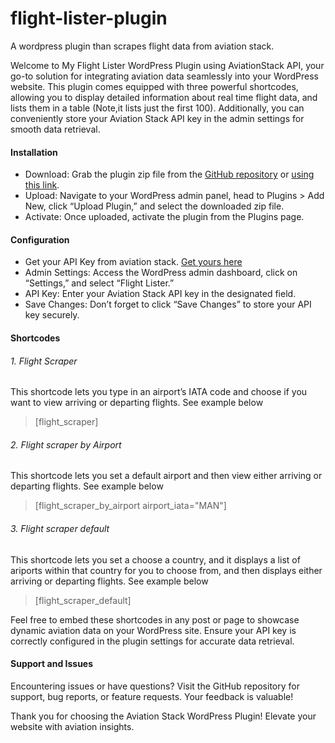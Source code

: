 # flight-lister-plugin
A wordpress plugin than scrapes flight data from aviation stack.

Welcome to My Flight Lister WordPress Plugin using AviationStack API, your go-to solution for integrating aviation data seamlessly into your WordPress website. This plugin comes equipped with three powerful shortcodes, allowing you to display detailed information about real time flight data, and lists them in a table (Note,it lists just the first 100). Additionally, you can conveniently store your Aviation Stack API key in the admin settings for smooth data retrieval.

#### Installation
- Download: Grab the plugin zip file from the [GitHub repository](https://github.com/kibeyefa/flight-lister-plugin/) or [using this link](https://dev-kibeyefa.pantheonsite.io/wp-content/uploads/2024/01/flight-lister.zip).
- Upload: Navigate to your WordPress admin panel, head to Plugins > Add New, click “Upload Plugin,” and select the downloaded zip file.
- Activate: Once uploaded, activate the plugin from the Plugins page.

#### Configuration
- Get your API Key from aviation stack. [Get yours here](https://aviationstack.com/signup/)
- Admin Settings: Access the WordPress admin dashboard, click on “Settings,” and select “Flight Lister.”
- API Key: Enter your Aviation Stack API key in the designated field.
- Save Changes: Don’t forget to click “Save Changes” to store your API key securely.

#### Shortcodes
###### 1. Flight Scraper
This shortcode lets you type in an airport’s IATA code and choose if you want to view arriving or departing flights. See example below

> [flight_scraper]

###### 2. Flight scraper by Airport
This shortcode lets you set a default airport and then view either arriving or departing flights. See example below

> [flight_scraper_by_airport airport_iata="MAN"]

###### 3. Flight scraper default
This shortcode lets you set a choose a country, and it displays a list of ariports within that country for you to choose from, and then displays either arriving or departing flights. See example below

> [flight_scraper_default]

Feel free to embed these shortcodes in any post or page to showcase dynamic aviation data on your WordPress site. Ensure your API key is correctly configured in the plugin settings for accurate data retrieval.

#### Support and Issues
Encountering issues or have questions? Visit the GitHub repository for support, bug reports, or feature requests. Your feedback is valuable!

Thank you for choosing the Aviation Stack WordPress Plugin! Elevate your website with aviation insights.
